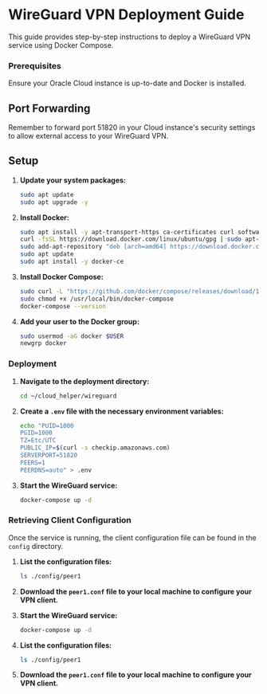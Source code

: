 # WireGuard VPN Deployment Guide

This guide provides step-by-step instructions to deploy a WireGuard VPN service using Docker Compose.

### Prerequisites

Ensure your Oracle Cloud instance is up-to-date and Docker is installed.

## Port Forwarding
Remember to forward port 51820 in your Cloud instance's security settings to allow external access to your WireGuard VPN.

## Setup 
1. **Update your system packages:**

    ```bash
    sudo apt update
    sudo apt upgrade -y
    ```

2. **Install Docker:**

    ```bash
    sudo apt install -y apt-transport-https ca-certificates curl software-properties-common
    curl -fsSL https://download.docker.com/linux/ubuntu/gpg | sudo apt-key add -
    sudo add-apt-repository "deb [arch=amd64] https://download.docker.com/linux/ubuntu $(lsb_release -cs) stable"
    sudo apt update
    sudo apt install -y docker-ce
    ```

3. **Install Docker Compose:**

    ```bash
    sudo curl -L "https://github.com/docker/compose/releases/download/1.29.2/docker-compose-$(uname -s)-$(uname -m)" -o /usr/local/bin/docker-compose
    sudo chmod +x /usr/local/bin/docker-compose
    docker-compose --version
    ```

4. **Add your user to the Docker group:**

    ```bash
    sudo usermod -aG docker $USER
    newgrp docker
    ```

### Deployment

1. **Navigate to the deployment directory:**

    ```bash
    cd ~/cloud_helper/wireguard
    ```

2. **Create a `.env` file with the necessary environment variables:**

    ```bash
    echo "PUID=1000
    PGID=1000
    TZ=Etc/UTC
    PUBLIC_IP=$(curl -s checkip.amazonaws.com)
    SERVERPORT=51820
    PEERS=1
    PEERDNS=auto" > .env
    ```

3. **Start the WireGuard service:**

    ```bash
    docker-compose up -d
    ```

### Retrieving Client Configuration

Once the service is running, the client configuration file can be found in the `config` directory.

1. **List the configuration files:**

    ```bash
    ls ./config/peer1
    ```

2. **Download the `peer1.conf` file to your local machine to configure your VPN client.**

6. **Start the WireGuard service:**

    ```bash
    docker-compose up -d
    ```

7. **List the configuration files:**

    ```bash
    ls ./config/peer1
    ```

8. **Download the `peer1.conf` file to your local machine to configure your VPN client.**

